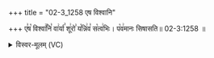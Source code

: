+++
title = "02-3_1258 एष विश्वानि"

+++
ए꣣ष꣡ विश्वा꣢꣯नि꣣ वा꣢र्या꣣ शू꣢रो꣣ य꣡न्नि꣢व꣣ स꣡त्व꣢भिः। प꣡व꣢मानः सिषासति॥ 02-3:1258 ॥

<details><summary>विस्वर-मूलम् (VC)</summary>

एष विश्वानि वार्या शूरो यन्निव सत्वभिः । पवमानः सिषासति ॥१२५८॥
</details>
